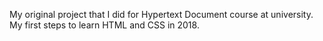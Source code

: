 My original project that I did for Hypertext Document course at university. My first steps to learn HTML and CSS in 2018. 
